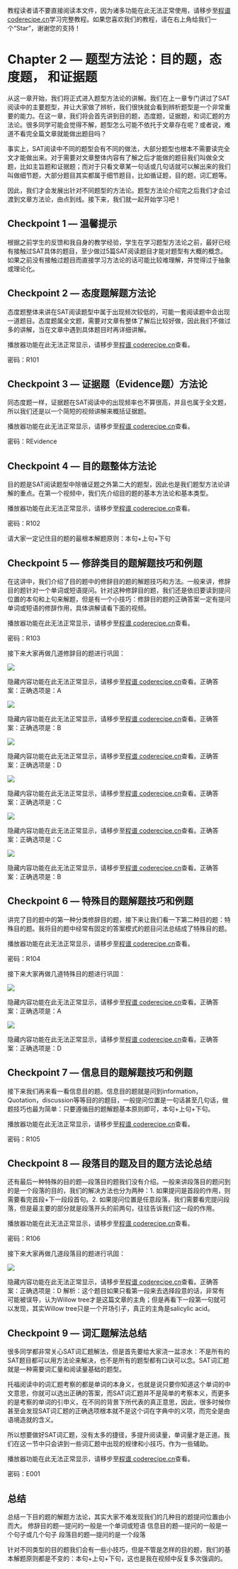 <notice>教程读者请不要直接阅读本文件，因为诸多功能在此无法正常使用，请移步至[程谱 coderecipe.cn](https://coderecipe.cn/learn/10)学习完整教程。如果您喜欢我们的教程，请在右上角给我们一个“Star”，谢谢您的支持！</notice>

Chapter 2 — 题型方法论：目的题，态度题， 和证据题
======

从这一章开始，我们将正式进入题型方法论的讲解。我们在上一章专门讲过了SAT阅读中的主要题型，并让大家做了辨析，我们很快就会看到辨析题型是一个非常重要的能力。在这一章，我们将会首先讲到目的题，态度题，证据题，和词汇题的方法论。很多同学可能会觉得不解，题型怎么可能不依托于文章存在呢？或者说，难道不看完全篇文章就能做出题目吗？

事实上，SAT阅读中不同的题型会有不同的做法，大部分题型也根本不需要读完全文才能做出来。对于需要对文章整体内容有了解之后才能做的题目我们叫做全文题，比如主旨题和证据题；而对于只看文章某一句话或几句话就可以解出来的我们叫做细节题，大部分题目其实都属于细节题目，比如循证题，目的题，词汇题等。

因此，我们才会发展出针对不同题型的方法论。题型方法论介绍完之后我们才会过渡到文章方法论，由点到线。接下来，我们就一起开始学习吧！

Checkpoint 1 — 温馨提示
-----

根据之前学生的反馈和我自身的教学经验，学生在学习题型方法论之前，最好已经有接触过SAT具体的题目，至少做过5篇SAT阅读题目才能对题型有大概的概念。如果之前没有接触过题目而直接学习方法论的话可能比较难理解，并觉得过于抽象或理论化。

Checkpoint 2 — 态度题解题方法论
-----

态度题整体来讲在SAT阅读题型中属于出现频次较低的，可能一套阅读题中会出现一道题目。态度题属全文题，需要对文章有整体了解后比较好做，因此我们不做过多的讲解，当在文章中遇到具体题目时再详细讲解。

<cr type="player" parameters="XMzgzODgzNjgxNg=="><notice>播放器功能在此无法正常显示，请移步至[程谱 coderecipe.cn](https://coderecipe.cn/learn/10)查看。</notice></cr>

密码：R101

Checkpoint 3 — 证据题（Evidence题）方法论
-----

同态度题一样，证据题在SAT阅读中的出现频率也不算很高，并且也属于全文题，所以我们还是以一个简短的视频讲解来概括证据题。

<cr type="player" parameters="XMzg0NDIwNTE5Mg=="><notice>播放器功能在此无法正常显示，请移步至[程谱 coderecipe.cn](https://coderecipe.cn/learn/10)查看。</notice></cr>

密码：REvidence

Checkpoint 4 — 目的题整体方法论
-----
目的题是SAT阅读题型中除循证题之外第二大的题型，因此也是我们题型方法论讲解的重点。在第一个视频中，我们先介绍目的题的基本方法论和基本类型。

<cr type="player" parameters="XMzgzODgzOTg2OA=="><notice>播放器功能在此无法正常显示，请移步至[程谱 coderecipe.cn](https://coderecipe.cn/learn/10)查看。</notice></cr>

密码：R102

请大家一定记住目的题的最根本解题原则：本句+上句+下句


Checkpoint 5 — 修辞类目的题解题技巧和例题
-----

在这讲中，我们介绍了目的题中的修辞目的题的解题技巧和方法。一般来讲，修辞目的题针对一个单词或短语提问。针对这种修辞目的题，我们还是依旧要读到提问位置的本句和上句来解题，但是有一个小技巧：修辞目的题的正确答案一定有提问单词或短语的修辞作用，具体讲解请看下面的视频。

<cr type="player" parameters="XMzgzODg0NjU2NA=="><notice>播放器功能在此无法正常显示，请移步至[程谱 coderecipe.cn](https://coderecipe.cn/learn/10)查看。</notice></cr>

密码：R103

接下来大家再做几道修辞目的题进行巩固：

![](2-1.jpg)

<cr type="hidden" parameters="点击查看答案"><notice>隐藏内容功能在此无法正常显示，请移步至[程谱 coderecipe.cn](https://coderecipe.cn/learn/1)查看。</notice>正确答案：正确选项是：A</cr>


![](2-2.jpg)

<cr type="hidden" parameters="点击查看答案"><notice>隐藏内容功能在此无法正常显示，请移步至[程谱 coderecipe.cn](https://coderecipe.cn/learn/1)查看。</notice>正确答案：正确选项是：B</cr>


![](2-3.jpg)

<cr type="hidden" parameters="点击查看答案"><notice>隐藏内容功能在此无法正常显示，请移步至[程谱 coderecipe.cn](https://coderecipe.cn/learn/1)查看。</notice>正确答案：正确选项是：D</cr>


![](2-4.jpg)

<cr type="hidden" parameters="点击查看答案"><notice>隐藏内容功能在此无法正常显示，请移步至[程谱 coderecipe.cn](https://coderecipe.cn/learn/1)查看。</notice>正确答案：正确选项是：C</cr>


![](2-5.jpg)

<cr type="hidden" parameters="点击查看答案"><notice>隐藏内容功能在此无法正常显示，请移步至[程谱 coderecipe.cn](https://coderecipe.cn/learn/1)查看。</notice>正确答案：正确选项是：C</cr>


![](2-6.jpg)

<cr type="hidden" parameters="点击查看答案"><notice>隐藏内容功能在此无法正常显示，请移步至[程谱 coderecipe.cn](https://coderecipe.cn/learn/1)查看。</notice>正确答案：正确选项是：B</cr>


Checkpoint 6 — 特殊目的题解题技巧和例题
-----

讲完了目的题中的第一种分类修辞目的题，接下来让我们看一下第二种目的题：特殊目的题。我将目的题中经常有固定的答案模式的题目问法总结成了特殊目的题。

<cr type="player" parameters="XMzgzODg0Nzk1Mg=="><notice>播放器功能在此无法正常显示，请移步至[程谱 coderecipe.cn](https://coderecipe.cn/learn/10)查看。</notice></cr>

密码：R104

接下来大家再做几道特殊目的题进行巩固：

![](2-7.jpg)

<cr type="hidden" parameters="点击查看答案"><notice>隐藏内容功能在此无法正常显示，请移步至[程谱 coderecipe.cn](https://coderecipe.cn/learn/1)查看。</notice>正确答案：正确选项是：A</cr>


![](2-8.jpg)

<cr type="hidden" parameters="点击查看答案"><notice>隐藏内容功能在此无法正常显示，请移步至[程谱 coderecipe.cn](https://coderecipe.cn/learn/1)查看。</notice>正确答案：正确选项是：D</cr>


Checkpoint 7 — 信息目的题解题技巧和例题
-----

接下来我们再来看一看信息目的题。信息目的题就是问到information，Quotation，discussion等等目的的题目，一般提问位置是一句话甚至几句话，做题技巧也最为简单：只要遵循目的题解题基本原则即可，本句+上句+下句。

<cr type="player" parameters="XMzgzODg0OTUyMA=="><notice>播放器功能在此无法正常显示，请移步至[程谱 coderecipe.cn](https://coderecipe.cn/learn/10)查看。</notice></cr>

密码：R105


Checkpoint 8 — 段落目的题及目的题方法论总结
-----

还有最后一种特殊的目的题—段落目的题我们没有介绍。一般来讲段落目的题问到的是一个段落的目的，我们的解决方法也分为两种：1. 如果提问是首段的作用，则需要看完首段+下一段段首句。2. 如果提问位置是任意段落，我们需要看完提问段落，但是最主要的部分就是段落开头的前两句，往往告诉我们这一段的作用。

<cr type="player" parameters="XMzgzODg2NDU4NA=="><notice>播放器功能在此无法正常显示，请移步至[程谱 coderecipe.cn](https://coderecipe.cn/learn/10)查看。</notice></cr>

密码：R106

接下来大家再做几道段落目的题进行巩固：

![](2-9.jpg)

<cr type="hidden" parameters="点击查看答案"><notice>隐藏内容功能在此无法正常显示，请移步至[程谱 coderecipe.cn](https://coderecipe.cn/learn/1)查看。</notice>正确答案：正确选项是：D</cr>
解析：这个题目如果只看第一段来去选择段意的话，非常有可能被误导，认为Willow tree才是这篇文章的主角；但是再看下一段第一句就可以发现，其实Willow tree只是一个开场引子，真正的主角是salicylic acid。

Checkpoint 9 — 词汇题解法总结
-----
很多同学都非常关心SAT词汇题解法，但是首先要给大家浇一盆凉水：不是所有的SAT题目都可以用方法论来解决，也不是所有的题型都有口诀可以念。SAT词汇题就是一种需要词汇量和阅读量基础的题型。

托福阅读中的词汇题考察的都是单词的本身义，也就是说只要你知道这个单词的中文意思，你就可以选出正确的答案，而SAT词汇题并不是简单的考察本义，而更多的是考察的单词的引申义，在不同的背景下所代表的真正意思，因此，很多时候你甚至会发现SAT词汇题的正确选项根本就不是这个词在字典中的义项，而完全是由语境造就的含义。

所以想要做好SAT词汇题，没有太多的捷径，多提升阅读量，单词量才是正道。我们在这一节中只会讲到一些词汇题中出现的规律和小技巧，作为一些辅助。

<cr type="player" parameters="XMzg2MjgyNjI1Mg=="><notice>播放器功能在此无法正常显示，请移步至[程谱 coderecipe.cn](https://coderecipe.cn/learn/10)查看。</notice></cr>

密码：E001

总结
-----
总结一下目的题的解题方法论，其实大家不难发现我们的几种目的题提问位置由小而大。
修辞目的题—提问的一般是一个单词或短语
信息目的题—提问的一般是一个句子或几个句子
段落目的题—提问的是一个段落

针对不同类型的目的题我们会有一些小技巧，但是不管是怎样的目的题，我们的基本解题原则都是不变的：本句+上句+下句，这也是我在视频中反复多次强调的。
